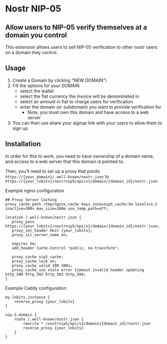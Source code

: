 # Nostr NIP-05

## Allow users to NIP-05 verify themselves at a domain you control

This extension allows users to sell NIP-05 verification to other nostr users on a domain they control.

## Usage

1. Create a Domain by clicking "NEW DOMAIN"\
2. Fill the options for your DOMAIN
   - select the wallet
   - select the fiat currency the invoice will be denominated in
   - select an amount in fiat to charge users for verification
   - enter the domain (or subdomain) you want to provide verification for
      - Note, you must own this domain and have access to a web server
3. You can then use share your signup link with your users to allow them to sign up


## Installation

In order for this to work, you need to have ownership of a domain name, and access to a web server that this domain is pointed to. 

Then, you'll need to set up a proxy that points `https://{your_domain}/.well-known/nostr.json` to `https://{your_lnbits}/nostrnip5/api/v1/domain/{domain_id}/nostr.json`

Example nginx configuration

```
## Proxy Server Caching
proxy_cache_path /tmp/nginx_cache keys_zone=nip5_cache:5m levels=1:2 inactive=300s max_size=100m use_temp_path=off;

location /.well-known/nostr.json {
   proxy_pass https://{your_lnbits}/nostrnip5/api/v1/domain/{domain_id}/nostr.json;
   proxy_set_header Host {your_lnbits};
   proxy_ssl_server_name on;

   expires 5m;
   add_header Cache-Control "public, no-transform";

   proxy_cache nip5_cache;
   proxy_cache_lock on;
   proxy_cache_valid 200 300s;
   proxy_cache_use_stale error timeout invalid_header updating http_500 http_502 http_503 http_504;
}
```

Example Caddy configuration

```
my.lnbits.instance {
    reverse_proxy {your_lnbits} 
}

nip.5.domain {
    route /.well-known/nostr.json {
        rewrite * /nostrnip5/api/v1/domain/{domain_id}/nostr.json
        reverse_proxy {your_lnbits} 
    }
}
```